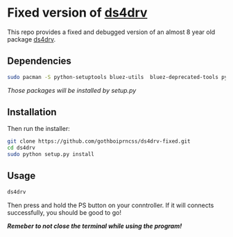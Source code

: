 
# Fixed version of [ds4drv](https://github.com/chrippa/ds4drv)
This repo provides a fixed and debugged version of an almost 8 year old package [ds4drv](https://github.com/chrippa/ds4drv).



## Dependencies
```bash
sudo pacman -S python-setuptools bluez-utils  bluez-deprecated-tools python-evdev python-pyudev
```
_Those packages will be installed by setup.py_

## Installation
Then run the installer:
```bash
git clone https://github.com/gothboiprncss/ds4drv-fixed.git
cd ds4drv
sudo python setup.py install
```

## Usage

```bash
ds4drv
```
Then press and hold the PS button on your conntroller.
If it will connects successfully, you should be good to go! 

_**Remeber to not close the terminal while using the program!**_